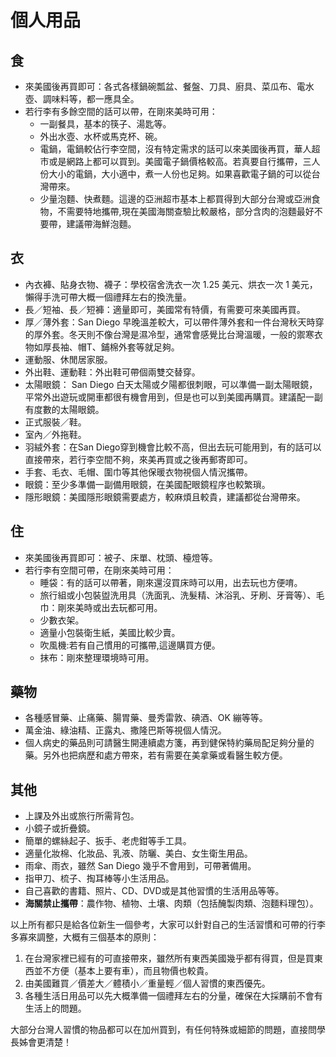 # 個人用品

## 食 <a id="-0"></a>

* 來美國後再買即可：各式各樣鍋碗瓢盆、餐盤、刀具、廚具、菜瓜布、電水壺、調味料等，都一應具全。
* 若行李有多餘空間的話可以帶，在剛來美時可用：
  * 一副餐具，基本的筷子、湯匙等。
  * 外出水壺、水杯或馬克杯、碗。
  * 電鍋，電鍋較佔行李空間，沒有特定需求的話可以來美國後再買，華人超市或是網路上都可以買到。美國電子鍋價格較高。若真要自行攜帶，三人份大小的電鍋，大小適中，煮一人份也足夠。如果喜歡電子鍋的可以從台灣帶來。
  * 少量泡麵、快煮麵。這邊的亞洲超市基本上都買得到大部分台灣或亞洲食物，不需要特地攜帶,現在美國海關查驗比較嚴格，部分含肉的泡麵最好不要帶，建議帶海鮮泡麵。

## 衣 <a id="-1"></a>

* 內衣褲、貼身衣物、襪子：學校宿舍洗衣一次 1.25 美元、烘衣一次 1 美元，懶得手洗可帶大概一個禮拜左右的換洗量。
* 長／短袖、長／短褲：適量即可，美國常有特價，有需要可來美國再買。
* 厚／薄外套：San Diego 早晚溫差較大，可以帶件薄外套和一件台灣秋天時穿的厚外套。冬天則不像台灣是濕冷型，通常會感覺比台灣溫暖，一般的禦寒衣物如厚長袖、帽T、鋪棉外套等就足夠。
* 運動服、休閒居家服。
* 外出鞋、運動鞋：外出鞋可帶個兩雙交替穿。
* 太陽眼鏡： San Diego 白天太陽或夕陽都很刺眼，可以準備一副太陽眼鏡，平常外出遊玩或開車都很有機會用到，但是也可以到美國再購買。建議配一副有度數的太陽眼鏡。
* 正式服裝／鞋。
* 室內／外拖鞋。
* 羽絨外套：在San Diego穿到機會比較不高，但出去玩可能用到，有的話可以直接帶來，若行李空間不夠，來美再買或之後再郵寄即可。
* 手套、毛衣、毛帽、圍巾等其他保暖衣物視個人情況攜帶。
* 眼鏡：至少多準備一副備用眼鏡，在美國配眼鏡程序也較繁瑣。
* 隱形眼鏡：美國隱形眼鏡需要處方，較麻煩且較貴，建議都從台灣帶來。

## 住 <a id="-2"></a>

* 來美國後再買即可：被子、床單、枕頭、檯燈等。
* 若行李有空間可帶，在剛來美時可用：
  * 睡袋：有的話可以帶著，剛來還沒買床時可以用，出去玩也方便唷。
  * 旅行組或小包裝盥洗用具（洗面乳、洗髮精、沐浴乳、牙刷、牙膏等）、毛巾：剛來美時或出去玩都可用。
  * 少數衣架。
  * 適量小包裝衛生紙，美國比較少賣。
  * 吹風機:若有自己慣用的可攜帶,這邊購買方便。
  * 抹布：剛來整理環境時可用。

## 藥物 <a id="-3"></a>

* 各種感冒藥、止痛藥、腸胃藥、曼秀雷敦、碘酒、OK 繃等等。
* 萬金油、綠油精、正露丸、撒隆巴斯等視個人情況。
* 個人病史的藥品則可請醫生開連續處方箋，再到健保特約藥局配足夠分量的藥。另外也把病歷和處方帶來，若有需要在美拿藥或看醫生較方便。

## 其他 <a id="-4"></a>

* 上課及外出或旅行所需背包。
* 小鏡子或折疊鏡。
* 簡單的螺絲起子、扳手、老虎鉗等手工具。
* 適量化妝棉、化妝品、乳液、防曬、美白、女生衛生用品。
* 雨傘、雨衣，雖然 San Diego 幾乎不會用到，可帶著備用。
* 指甲刀、梳子、掏耳棒等小生活用品。
* 自己喜歡的書籍、照片、CD、DVD或是其他習慣的生活用品等等。
* **海關禁止攜帶**：農作物、植物、土壤、肉類（包括醃製肉類、泡麵料理包）。

以上所有都只是給各位新生一個參考，大家可以針對自己的生活習慣和可帶的行李多寡來調整，大概有三個基本的原則：

1. 在台灣家裡已經有的可直接帶來，雖然所有東西美國幾乎都有得買，但是買東西並不方便（基本上要有車），而且物價也較貴。
2. 由美國難買／價差大／體積小／重量輕／個人習慣的東西優先。
3. 各種生活日用品可以先大概準備一個禮拜左右的分量，確保在大採購前不會有生活上的問題。

大部分台灣人習慣的物品都可以在加州買到，有任何特殊或細節的問題，直接問學長姊會更清楚！

